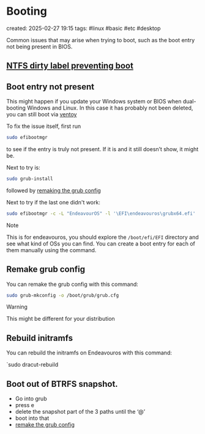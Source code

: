 # Booting
created: 2025-02-27 19:15
tags: #linux #basic #etc #desktop 

Common issues that may arise when trying to boot, such as the boot entry not being present in BIOS.

## [NTFS dirty label preventing boot](Remove%20NTFS%20dirty%20label.md#Alternatives)

## Boot entry not present

This might happen if you update your Windows system or BIOS when dual-booting Windows and Linux. In this case it has probably not been deleted, you can still boot via [ventoy](https://www.ventoy.net/en/index.html)

To fix the issue itself, first run 

```bash
sudo efibootmgr
```

to see if the entry is truly not present. If it is and it still doesn’t show, it might be.

Next to try is:

```bash
sudo grub-install
```

followed by [remaking the grub config](#Remake%20grub%20config)

Next to try if the last one didn't work:

```bash
sudo efibootmgr -c -L "EndeavourOS" -l '\EFI\endeavouros\grubx64.efi'
```

> [!NOTE]  
> This is for endeavouros, you should explore the `/boot/efi/EFI` directory and see what kind of OSs you can find. You can create a boot entry for each of them manually using the command.

## Remake grub config

You can remake the grub config with this command:

```bash
sudo grub-mkconfig -o /boot/grub/grub.cfg
```

> [!WARNING]  
> This might be different for your distribution


## Rebuild initramfs

You can rebuild the initramfs on Endeavouros with this command:

`sudo dracut-rebuild

## Boot out of BTRFS snapshot.

- Go into grub
- press e
- delete the snapshot part of the 3 paths until the ‘@’
- boot into that
- [remake the grub config](#Remake%20grub%20config)
